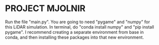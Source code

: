 # PROJECT MJOLNIR

Run the file "main.py". You are going to need "pygame" and "numpy" for this LiDAR simulation. 
In terminal, do "conda install numpy" and "pip install pygame". I recommend creating a separate environment from base in conda, and then installing these packages into that new environment. 

